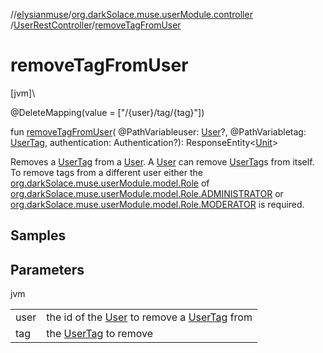 //[elysianmuse](../../../index.md)/[org.darkSolace.muse.userModule.controller](../index.md)
/[UserRestController](index.md)/[removeTagFromUser](remove-tag-from-user.md)

# removeTagFromUser

[jvm]\

@DeleteMapping(value = ["/{user}/tag/{tag}"])

fun [removeTagFromUser](remove-tag-from-user.md)(
@PathVariableuser: [User](../../org.darkSolace.muse.userModule.model/-user/index.md)?,
@PathVariabletag: [UserTag](../../org.darkSolace.muse.userModule.model/-user-tag/index.md), authentication:
Authentication?): ResponseEntity&lt;[Unit](https://kotlinlang.org/api/latest/jvm/stdlib/kotlin/-unit/index.html)&gt;

Removes a [UserTag](../../org.darkSolace.muse.userModule.model/-user-tag/index.md) from
a [User](../../org.darkSolace.muse.userModule.model/-user/index.md).
A [User](../../org.darkSolace.muse.userModule.model/-user/index.md) can
remove [UserTag](../../org.darkSolace.muse.userModule.model/-user-tag/index.md)s from itself. To remove tags from a
different user either
the [org.darkSolace.muse.userModule.model.Role](../../org.darkSolace.muse.userModule.model/-role/index.md)
of [org.darkSolace.muse.userModule.model.Role.ADMINISTRATOR](../../org.darkSolace.muse.userModule.model/-role/-a-d-m-i-n-i-s-t-r-a-t-o-r/index.md)
or [org.darkSolace.muse.userModule.model.Role.MODERATOR](../../org.darkSolace.muse.userModule.model/-role/-m-o-d-e-r-a-t-o-r/index.md)
is required.

## Samples

## Parameters

jvm

| | |
|---|---|
| user | the id of the [User](../../org.darkSolace.muse.userModule.model/-user/index.md) to remove a [UserTag](../../org.darkSolace.muse.userModule.model/-user-tag/index.md) from |
| tag | the [UserTag](../../org.darkSolace.muse.userModule.model/-user-tag/index.md) to remove |
